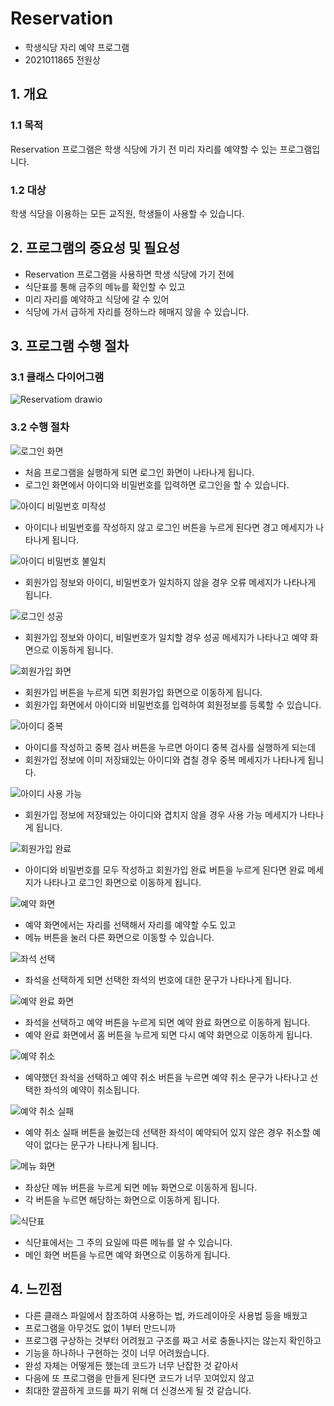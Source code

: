 # Reservation
- 학생식당 자리 예약 프로그램
- 2021011865 전원상

## 1. 개요
### 1.1 목적
Reservation 프로그램은 학생 식당에 가기 전 미리 자리를 예약할 수 있는 프로그램입니다.
### 1.2 대상
학생 식당을 이용하는 모든 교직원, 학생들이 사용할 수 있습니다.

## 2. 프로그램의 중요성 및 필요성
- Reservation 프로그램을 사용하면 학생 식당에 가기 전에
- 식단표를 통해 금주의 메뉴를 확인할 수 있고
- 미리 자리를 예약하고 식당에 갈 수 있어
- 식당에 가서 급하게 자리를 정하느라 헤매지 않을 수 있습니다.

## 3. 프로그램 수행 절차
### 3.1 클래스 다이어그램
![Reservatiom drawio](https://github.com/user-attachments/assets/a870c48f-d1f7-4b8b-ac2f-bf0a2e268325)
### 3.2 수행 절차
![로그인 화면](https://github.com/user-attachments/assets/0a025a7d-7b94-49c5-93b0-4f4b4504784a)
- 처음 프로그램을 실행하게 되면 로그인 화면이 나타나게 됩니다.
- 로그인 화면에서 아이디와 비밀번호를 입력하면 로그인을 할 수 있습니다.
  
![아이디 비밀번호 미작성](https://github.com/user-attachments/assets/0282e124-8860-4ee5-8aa2-774788f8ffad)
- 아이디나 비밀번호를 작성하지 않고 로그인 버튼을 누르게 된다면 경고 메세지가 나타나게 됩니다.

![아이디 비밀번호 불일치](https://github.com/user-attachments/assets/ca266942-67f5-4831-90f6-9d8da4b7841f)
- 회원가입 정보와 아이디, 비밀번호가 일치하지 않을 경우 오류 메세지가 나타나게 됩니다.

![로그인 성공](https://github.com/user-attachments/assets/f2947363-0465-4b3f-bec8-7e1800c8ae3a)
- 회원가입 정보와 아이디, 비밀번호가 일치할 경우 성공 메세지가 나타나고 예약 화면으로 이동하게 됩니다.

![회원가입 화면](https://github.com/user-attachments/assets/3dcc5a07-d978-4730-939d-ddacc21630e7)
- 회원가입 버튼을 누르게 되면 회원가입 화면으로 이동하게 됩니다.
- 회원가입 화면에서 아이디와 비밀번호를 입력하여 회원정보를 등록할 수 있습니다.

![아이디 중복](https://github.com/user-attachments/assets/32301aaa-0360-4fa7-8a7f-5733c3064d56)
- 아이디를 작성하고 중복 검사 버튼을 누르면 아이디 중복 검사를 실행하게 되는데
- 회원가입 정보에 이미 저장돼있는 아이디와 겹칠 경우 중복 메세지가 나타나게 됩니다.

![아이디 사용 가능](https://github.com/user-attachments/assets/9469691a-914b-400a-ab62-cb7f91d6af0b)
- 회원가입 정보에 저장돼있는 아이디와 겹치지 않을 경우 사용 가능 메세지가 나타나게 됩니다.

![회원가입 완료](https://github.com/user-attachments/assets/ee6d14e6-3587-412f-baad-54685399caf9)
- 아이디와 비밀번호를 모두 작성하고 회원가입 완료 버튼을 누르게 된다면 완료 메세지가 나타나고 로그인 화면으로 이동하게 됩니다.

![예약 화면](https://github.com/user-attachments/assets/3077c69f-09ff-4182-999c-9b1fc3f9d993)
- 예약 화면에서는 자리를 선택해서 자리를 예약할 수도 있고
- 메뉴 버튼을 눌러 다른 화면으로 이동할 수 있습니다.

![좌석 선택](https://github.com/user-attachments/assets/172a0b7d-1281-4d81-b9ad-9225ceb6d9f4)
- 좌석을 선택하게 되면 선택한 좌석의 번호에 대한 문구가 나타나게 됩니다.

![예약 완료 화면](https://github.com/user-attachments/assets/ebc598a2-02c2-4d2d-97f5-ad4499db6013)
- 좌석을 선택하고 예약 버튼을 누르게 되면 예약 완료 화면으로 이동하게 됩니다.
- 예약 완료 화면에서 홈 버튼을 누르게 되면 다시 예약 화면으로 이동하게 됩니다.

![예약 취소](https://github.com/user-attachments/assets/3e49c16c-59bc-4836-9dd5-1d3155550ea2)
- 예약했던 좌석을 선택하고 예약 취소 버튼을 누르면 예약 취소 문구가 나타나고 선택한 좌석의 예약이 취소됩니다.

![예약 취소 실패](https://github.com/user-attachments/assets/7b3cb4eb-5ec4-4c9a-af8b-bd6d339bc9c2)
- 예약 취소 실패 버튼을 눌렀는데 선택한 좌석이 예약되어 있지 않은 경우 취소할 예약이 없다는 문구가 나타나게 됩니다.

![메뉴 화면](https://github.com/user-attachments/assets/b0ae18de-6e1f-4956-a32b-c6b8adf1b09c)
- 좌상단 메뉴 버튼을 누르게 되면 메뉴 화면으로 이동하게 됩니다.
- 각 버튼을 누르면 해당하는 화면으로 이동하게 됩니다.

![식단표](https://github.com/user-attachments/assets/5377e356-c730-4d59-b587-aba795854d68)
- 식단표에서는 그 주의 요일에 따른 메뉴를 알 수 있습니다.
- 메인 화면 버튼을 누르면 예약 화면으로 이동하게 됩니다.

## 4. 느낀점
- 다른 클래스 파일에서 참조하여 사용하는 법, 카드레이아웃 사용법 등을 배웠고
- 프로그램을 아무것도 없이 1부터 만드니까
- 프로그램 구상하는 것부터 어려웠고 구조를 짜고 서로 충돌나지는 않는지 확인하고
- 기능을 하나하나 구현하는 것이 너무 어려웠습니다.
- 완성 자체는 어떻게든 했는데 코드가 너무 난잡한 것 같아서
- 다음에 또 프로그램을 만들게 된다면 코드가 너무 꼬여있지 않고
- 최대한 깔끔하게 코드를 짜기 위해 더 신경쓰게 될 것 같습니다.
